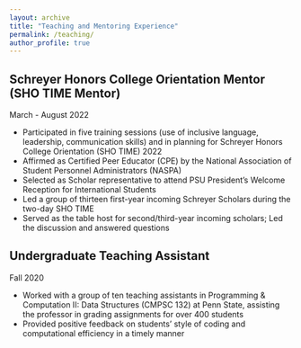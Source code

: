 ```yaml
---
layout: archive
title: "Teaching and Mentoring Experience"
permalink: /teaching/
author_profile: true
---
```


<!-- {% include base_path %}

{% for post in site.teaching reversed %}
  {% include archive-single.html %}
{% endfor %} -->


## Schreyer Honors College Orientation Mentor (SHO TIME Mentor)
March - August 2022

- Participated in five training sessions (use of inclusive language, leadership, communication skills) and in planning for Schreyer Honors College Orientation (SHO TIME) 2022
- Affirmed as Certified Peer Educator (CPE) by the National Association of Student Personnel Administrators (NASPA)
- Selected as Scholar representative to attend PSU President’s Welcome Reception for International Students
- Led a group of thirteen first-year incoming Schreyer Scholars during the two-day SHO TIME
- Served as the table host for second/third-year incoming scholars; Led the discussion and answered questions


## Undergraduate Teaching Assistant
Fall 2020

- Worked with a group of ten teaching assistants in Programming & Computation II: Data Structures (CMPSC 132) at Penn State, assisting the professor in grading assignments for over 400 students
- Provided positive feedback on students’ style of coding and computational efficiency in a timely manner


